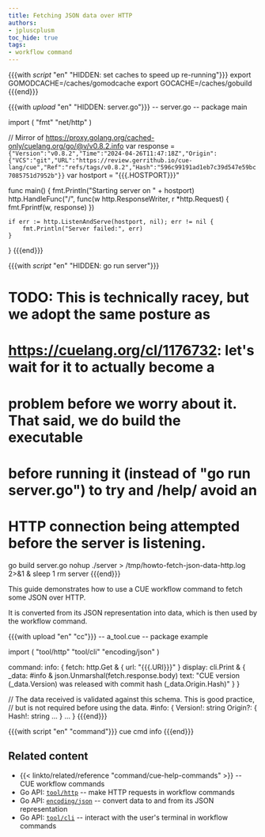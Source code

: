 ```yaml
---
title: Fetching JSON data over HTTP
authors:
- jpluscplusm
toc_hide: true
tags:
- workflow command
---
```


{{{with _script_ "en" "HIDDEN: set caches to speed up re-running"}}}
export GOMODCACHE=/caches/gomodcache
export GOCACHE=/caches/gobuild
{{{end}}}

{{{with _upload_ "en" "HIDDEN: server.go"}}}
-- server.go --
package main

import (
	"fmt"
	"net/http"
)

// Mirror of https://proxy.golang.org/cached-only/cuelang.org/go/@v/v0.8.2.info
var response = `{"Version":"v0.8.2","Time":"2024-04-26T11:47:18Z","Origin":{"VCS":"git","URL":"https://review.gerrithub.io/cue-lang/cue","Ref":"refs/tags/v0.8.2","Hash":"596c99191ad1eb7c39d547e59bc7085751d7952b"}}`
var hostport = "{{{.HOSTPORT}}}"

func main() {
	fmt.Println("Starting server on " + hostport)
	http.HandleFunc("/", func(w http.ResponseWriter, r *http.Request) {
		fmt.Fprintf(w, response)
	})

	if err := http.ListenAndServe(hostport, nil); err != nil {
		fmt.Println("Server failed:", err)
	}
}
{{{end}}}

{{{with _script_ "en" "HIDDEN: go run server"}}}
# TODO: This is technically racey, but we adopt the same posture as
# https://cuelang.org/cl/1176732: let's wait for it to actually become a
# problem before we worry about it. That said, we do build the executable
# before running it (instead of "go run server.go") to try and /help/ avoid an
# HTTP connection being attempted before the server is listening.
go build server.go
nohup ./server > /tmp/howto-fetch-json-data-http.log 2>&1 &
sleep 1
rm server
{{{end}}}

This guide demonstrates how to use a CUE workflow command to fetch some JSON over HTTP.

It is converted from its JSON representation into data,
which is then used by the workflow command.

<!-- TODO: consider demonstrating a validation failure when https://github.com/cue-lang/cue/issues/3186 is resolved -->

{{{with upload "en" "cc"}}}
-- a_tool.cue --
package example

import (
	"tool/http"
	"tool/cli"
	"encoding/json"
)

command: info: {
	fetch: http.Get & {
		url: "{{{.URI}}}"
	}
	display: cli.Print & {
		_data: #info & json.Unmarshal(fetch.response.body)
		text:  "CUE version \(_data.Version) was released with commit hash \(_data.Origin.Hash)"
	}
}

// The data received is validated against this schema. This is good practice,
// but is not required before using the data.
#info: {
	Version!: string
	Origin?: {
		Hash!: string
		...
	}
	...
}
{{{end}}}

{{{with script "en" "command"}}}
cue cmd info
{{{end}}}

## Related content

- {{< linkto/related/reference "command/cue-help-commands" >}} -- CUE workflow commands
- Go API:
  [`tool/http`](https://pkg.go.dev/cuelang.org/go/pkg/tool/http#section-documentation) --
  make HTTP requests in workflow commands
- Go API:
  [`encoding/json`](https://pkg.go.dev/cuelang.org/go/pkg/encoding/json#section-documentation) --
  convert data to and from its JSON representation
- Go API:
  [`tool/cli`](https://pkg.go.dev/cuelang.org/go/pkg/tool/cli#section-documentation) --
  interact with the user's terminal in workflow commands
